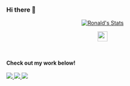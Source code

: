### Hi there 👋


<p align="center">
  <a href="https://github.com/puf17640" class="rich-diff-level-one">
    <img src="https://github-readme-stats.vercel.app/api?username=ronald1512&title_color=333&text_color=777" alt="Ronald's Stats" >
  </a>
</p>
  <p align="center">
  <a href="https://linkedin.com/in/ronald-gabriel-romero-gonzález-483a30172">
    <img src="https://img.icons8.com/ios-filled/256/808080/linkedin.svg" width="26px"/>
  </a>
  <p/>
  <br><br>
  <strong>Check out my work below!</strong>
  <br><br>
  <a href="https://badges.pufler.dev">
    <img src="https://badges.pufler.dev/years/ronald1512?style=flat-square&color=black&logo=github">
  </a>
  <a href="https://badges.pufler.dev">
    <img src="https://badges.pufler.dev/repos/ronald1512?style=flat-square&color=black&logo=github">
  </a>
  <a href="https://badges.pufler.dev">
    <img src="https://badges.pufler.dev/commits/monthly/ronald1512?style=flat-square&color=black&logo=github">
  </a>
</p>


<!--
**ronald1512/ronald1512** is a ✨ _special_ ✨ repository because its `README.md` (this file) appears on your GitHub profile.

Here are some ideas to get you started:

- 🔭 I’m currently working on ...
- 🌱 I’m currently learning ...
- 👯 I’m looking to collaborate on ...
- 🤔 I’m looking for help with ...
- 💬 Ask me about ...
- 📫 How to reach me: ...
- 😄 Pronouns: ...
- ⚡ Fun fact: ...
-->
